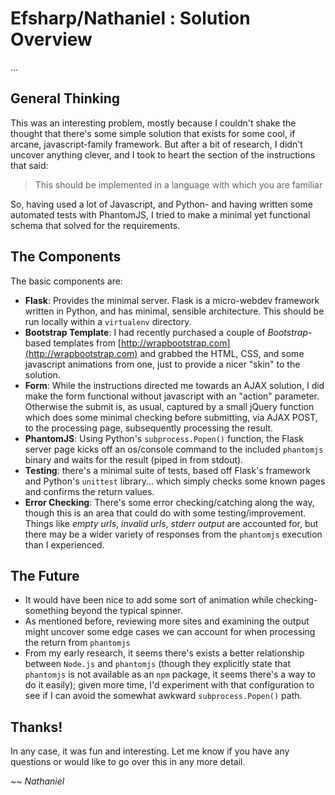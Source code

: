 Efsharp/Nathaniel : Solution Overview
====================
...

General Thinking
----------
This was an interesting problem, mostly because I couldn't shake the thought that there's some simple solution that exists for some cool, if arcane, javascript-family framework. But after a bit of research, I didn't uncover anything clever, and I took to heart the section of the instructions that said:

> This should be implemented in a language with which you are familiar

So, having used a lot of Javascript, and Python- and having written some automated tests with PhantomJS, I tried to make a minimal yet functional schema that solved for the requirements.

The Components
---------
The basic components are:

* **Flask**: Provides the minimal server. Flask is a micro-webdev framework written in Python, and has minimal, sensible architecture. This should be run locally within a `virtualenv` directory.
*  **Bootstrap Template**: I had recently purchased a couple of _Bootstrap_-based templates from [http://wrapbootstrap.com](http://wrapbootstrap.com) and grabbed the HTML, CSS, and some javascript animations from one, just to provide a nicer "skin" to the solution.
*  **Form**: While the instructions directed me towards an AJAX solution, I did make the form functional without javascript with an "action" parameter. Otherwise the submit is, as usual, captured by a small jQuery function which does some minimal checking before submitting, via AJAX POST, to the processing page, subsequently processing the result.
*  **PhantomJS**: Using Python's `subprocess.Popen()` function, the Flask server page kicks off an os/console command to the included `phantomjs` binary and waits for the result (piped in from stdout).
*  **Testing**: there's a minimal suite of tests, based off Flask's framework and Python's `unittest` library... which simply checks some known pages and confirms the return values.
*  **Error Checking**: There's some error checking/catching along the way, though this is an area that could do with some testing/improvement. Things like _empty urls_, _invalid urls_, _stderr output_ are accounted for, but there may be a wider variety of responses from the `phantomjs` execution than I experienced. 


The Future
----------
* It would have been nice to add some sort of animation while checking- something beyond the typical spinner.
* As mentioned before, reviewing more sites and examining the output might uncover some edge cases we can account for when processing the return from `phantomjs`
* From my early research, it seems there's exists a better relationship between `Node.js` and `phantomjs` (though they explicitly state that `phantomjs` is not available as an `npm` package, it seems there's a way to do it easily); given more time, I'd experiment with that configuration to see if I can avoid the somewhat awkward `subprocess.Popen()` path.

Thanks!
----------
In any case, it was fun and interesting. Let me know if you have any questions or would like to go over this in any more detail.

~~ _Nathaniel_


